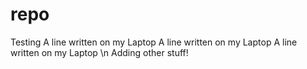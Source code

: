 # repo
Testing
A line written on my Laptop
A line written on my Laptop
A line written on my Laptop
\n Adding other stuff!

